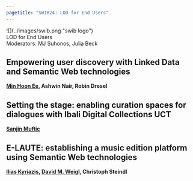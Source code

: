 ```yaml
---
pagetitle: "SWIB24: LOD for End Users"
---
```



<div id="top">
<div class="column left">![](../images/swib.png "swib logo")</div>
<div class="column middle">LOD for End Users</div>
<div id="countdown" class="column right"></div>
</div>

<div id="prog">
<div>Moderators: MJ Suhonos, Julia Beck</div>

    



## Empowering user discovery with Linked Data and Semantic Web technologies

<b><u>Min Hoon Ee</u>, Ashwin Nair, Robin Dresel</b>



## Setting the stage: enabling curation spaces for dialogues with Ibali Digital Collections UCT

<b><u>Sanjin Muftic</u></b>



## E-LAUTE: establishing a music edition platform using Semantic Web technologies

<b><u>Ilias Kyriazis</u>, <u>David M. Weigl</u>, Christoph Steindl</b>



</div>



<script src="../scripts/moment.min.js"></script>
<script>
  var startDate = moment.utc("2024-11-26T15:30:00");

  var x = setInterval(function() {
    var now = moment();
    var t = startDate - now;

    var days = Math.floor( t / ( 1000 * 60 * 60 * 24 ));
    var hours = Math.floor((t%(1000 * 60 * 60 * 24))/(1000 * 60 * 60));
    var minutes = Math.floor((t % (1000 * 60 * 60)) / (1000 * 60));
    var seconds = Math.floor((t % (1000 * 60)) / 1000);

    document.getElementById("countdown").innerHTML = days + "d "
        + hours + "h " + minutes + "m " + seconds + "s ";
    if (t < 0) {
      clearInterval(x);
      document.getElementById("countdown").innerHTML = "STARTING ...";
    }
  }, 1000);
</script>


